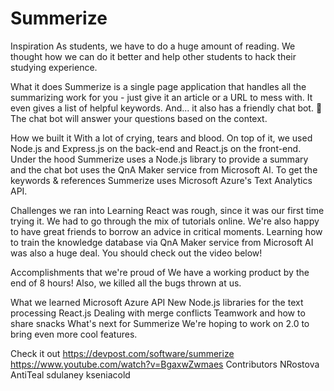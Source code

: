 # Summerize
Inspiration
As students, we have to do a huge amount of reading. We thought how we can do it better and help other students to hack their studying experience.

What it does
Summerize is a single page application that handles all the summarizing work for you - just give it an article or a URL to mess with. It even gives a list of helpful keywords. And... it also has a friendly chat bot. 🙂 The chat bot will answer your questions based on the context.

How we built it
With a lot of crying, tears and blood. On top of it, we used Node.js and Express.js on the back-end and React.js on the front-end. Under the hood Summerize uses a Node.js library to provide a summary and the chat bot uses the QnA Maker service from Microsoft AI. To get the keywords & references Summerize uses Microsoft Azure's Text Analytics API.

Challenges we ran into
Learning React was rough, since it was our first time trying it. We had to go through the mix of tutorials online. We're also happy to have great friends to borrow an advice in critical moments. Learning how to train the knowledge database via QnA Maker service from Microsoft AI was also a huge deal. You should check out the video below!

Accomplishments that we're proud of
We have a working product by the end of 8 hours! Also, we killed all the bugs thrown at us.

What we learned
Microsoft Azure API
New Node.js libraries for the text processing
React.js
Dealing with merge conflicts
Teamwork and how to share snacks
What's next for Summerize
We're hoping to work on 2.0 to bring even more cool features.

Check it out
https://devpost.com/software/summerize
https://www.youtube.com/watch?v=BgaxwZwmaes
Contributors
NRostova
AntiTeal
sdulaney
kseniacold
